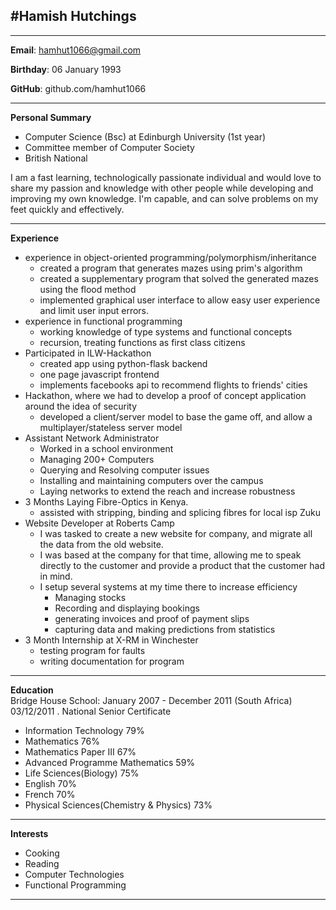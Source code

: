 [//]: Cv
#Hamish Hutchings
----
----
__Email__: hamhut1066@gmail.com

__Birthday__: 06 January 1993

__GitHub__: github.com/hamhut1066

----

__Personal Summary__  
- Computer Science (Bsc) at Edinburgh University (1st year)  
- Committee member of Computer Society
- British National

I am a fast learning, technologically passionate individual and would love to
share my passion and knowledge with other people while developing and improving
my own knowledge.
I'm capable, and can solve problems on my feet quickly and effectively.

----

__Experience__  
- experience in object-oriented programming/polymorphism/inheritance
    - created a program that generates mazes using prim's algorithm
    - created a supplementary program that solved the generated mazes using the
      flood method
    - implemented graphical user interface to allow easy user experience and
      limit user input errors.
- experience in functional programming
    - working knowledge of type systems and functional concepts
    - recursion, treating functions as first class citizens
- Participated in ILW-Hackathon
    - created app using python-flask backend
    - one page javascript frontend
    - implements facebooks api to recommend flights to friends' cities
- Hackathon, where we had to develop a proof of concept application around the
  idea of security
    - developed a client/server model to base the game off, and allow a
      multiplayer/stateless server model
- Assistant Network Administrator
    - Worked in a school environment
    - Managing 200+ Computers
    - Querying and Resolving computer issues
    - Installing and maintaining computers over the campus
    - Laying networks to extend the reach and increase robustness
- 3 Months Laying Fibre-Optics in Kenya.  
    - assisted with stripping, binding and splicing fibres for local isp Zuku
- Website Developer at Roberts Camp
    - I was tasked to create a new website for company, and migrate all the data from
    the old website. 
    - I was based at the company for that time, allowing me to speak directly to the customer and provide a product that the customer had in mind.
    - I setup several systems at my time there to increase efficiency
        - Managing stocks
        - Recording and displaying bookings
        - generating invoices and proof of payment slips
        - capturing data and making predictions from statistics
- 3 Month Internship at X-RM in Winchester
    - testing program for faults
    - writing documentation for program

----

__Education__  
Bridge House School: January 2007 - December 2011 (South Africa)  
03/12/2011 . National Senior Certificate  
- Information Technology 79%  
- Mathematics 76%  
- Mathematics Paper III  67%  
- Advanced Programme Mathematics 59%  
- Life Sciences(Biology) 75%  
- English 70%  
- French 70%  
- Physical Sciences(Chemistry & Physics) 73%  

----

__Interests__ 
- Cooking
- Reading
- Computer Technologies
- Functional Programming

----
